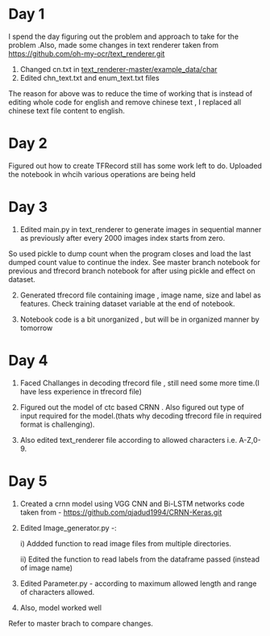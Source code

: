 # Day 1
I spend the day figuring out the problem and approach to take for the problem .Also, made some changes in text renderer taken from https://github.com/oh-my-ocr/text_renderer.git
1. Changed cn.txt in [text_renderer-master/example_data/char](text_renderer-master/example_data/char)
2. Edited chn_text.txt and enum_text.txt files 

The reason for above was to reduce the time of working that is instead of editing whole code for english and remove chinese text , I replaced all chinese text file content to english.

# Day 2
Figured out how to create TFRecord still has some work left to do. 
Uploaded the notebook in whcih various operations are being held 

# Day 3
1. Edited main.py in text_renderer to generate images in sequential manner as previously after every 2000 images index starts from zero.

  So used pickle to dump count when the program closes and load the last dumped count value to continue the index.
  See master branch notebook for previous and tfrecord branch notebook for after using pickle and effect on dataset.

2. Generated tfrecord file containing image , image name, size and label as features.
   Check training dataset variable at the end of notebook.

3. Notebook code is a bit unorganized , but will be in organized manner by tomorrow

# Day 4 
1. Faced Challanges in decoding tfrecord file , still need some more time.(I have less experience in tfrecord file)

2. Figured out the model of ctc based CRNN . Also figured out type of input required for the model.(thats why decoding tfrecord file in required format is challenging).

3. Also edited text_renderer file according to allowed characters i.e. A-Z,0-9.

# Day 5
1. Created a crnn model using VGG CNN and Bi-LSTM networks code taken from - https://github.com/qjadud1994/CRNN-Keras.git

2. Edited Image_generator.py -:
  
    i) Addded function to read image files from multiple directories.
  
    ii) Edited the function to read labels from the dataframe passed (instead of image name)

3. Edited Parameter.py - according to maximum allowed length and range of characters allowed.

4. Also, model worked well

Refer to master brach to compare changes.
